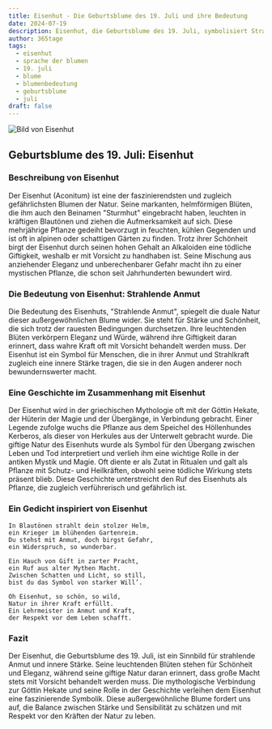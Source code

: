 ```yaml
---
title: Eisenhut - Die Geburtsblume des 19. Juli und ihre Bedeutung
date: 2024-07-19
description: Eisenhut, die Geburtsblume des 19. Juli, symbolisiert Strahlende Anmut. Erfahre mehr über ihre Geschichte, Bedeutung und Symbolik in der Sprache der Blumen.
author: 365tage
tags:
  - eisenhut
  - sprache der blumen
  - 19. juli
  - blume
  - blumenbedeutung
  - geburtsblume
  - juli
draft: false
---
```


![Bild von Eisenhut](https://cdn.pixabay.com/photo/2020/06/20/19/50/aconite-5322278_1280.jpg#center)


## Geburtsblume des 19. Juli: Eisenhut

### Beschreibung von Eisenhut

Der Eisenhut (Aconitum) ist eine der faszinierendsten und zugleich gefährlichsten Blumen der Natur. Seine markanten, helmförmigen Blüten, die ihm auch den Beinamen "Sturmhut" eingebracht haben, leuchten in kräftigen Blautönen und ziehen die Aufmerksamkeit auf sich. Diese mehrjährige Pflanze gedeiht bevorzugt in feuchten, kühlen Gegenden und ist oft in alpinen oder schattigen Gärten zu finden. Trotz ihrer Schönheit birgt der Eisenhut durch seinen hohen Gehalt an Alkaloiden eine tödliche Giftigkeit, weshalb er mit Vorsicht zu handhaben ist. Seine Mischung aus anziehender Eleganz und unberechenbarer Gefahr macht ihn zu einer mystischen Pflanze, die schon seit Jahrhunderten bewundert wird.

### Die Bedeutung von Eisenhut: Strahlende Anmut

Die Bedeutung des Eisenhuts, "Strahlende Anmut", spiegelt die duale Natur dieser außergewöhnlichen Blume wider. Sie steht für Stärke und Schönheit, die sich trotz der rauesten Bedingungen durchsetzen. Ihre leuchtenden Blüten verkörpern Eleganz und Würde, während ihre Giftigkeit daran erinnert, dass wahre Kraft oft mit Vorsicht behandelt werden muss. Der Eisenhut ist ein Symbol für Menschen, die in ihrer Anmut und Strahlkraft zugleich eine innere Stärke tragen, die sie in den Augen anderer noch bewundernswerter macht.

### Eine Geschichte im Zusammenhang mit Eisenhut

Der Eisenhut wird in der griechischen Mythologie oft mit der Göttin Hekate, der Hüterin der Magie und der Übergänge, in Verbindung gebracht. Einer Legende zufolge wuchs die Pflanze aus dem Speichel des Höllenhundes Kerberos, als dieser von Herkules aus der Unterwelt gebracht wurde. Die giftige Natur des Eisenhuts wurde als Symbol für den Übergang zwischen Leben und Tod interpretiert und verlieh ihm eine wichtige Rolle in der antiken Mystik und Magie. Oft diente er als Zutat in Ritualen und galt als Pflanze mit Schutz- und Heilkräften, obwohl seine tödliche Wirkung stets präsent blieb. Diese Geschichte unterstreicht den Ruf des Eisenhuts als Pflanze, die zugleich verführerisch und gefährlich ist.

### Ein Gedicht inspiriert von Eisenhut

```
In Blautönen strahlt dein stolzer Helm,  
ein Krieger im blühenden Gartenreim.  
Du stehst mit Anmut, doch birgst Gefahr,  
ein Widerspruch, so wunderbar.  

Ein Hauch von Gift in zarter Pracht,  
ein Ruf aus alter Mythen Macht.  
Zwischen Schatten und Licht, so still,  
bist du das Symbol von starker Will’.  

Oh Eisenhut, so schön, so wild,  
Natur in ihrer Kraft erfüllt.  
Ein Lehrmeister in Anmut und Kraft,  
der Respekt vor dem Leben schafft.  
```

### Fazit

Der Eisenhut, die Geburtsblume des 19. Juli, ist ein Sinnbild für strahlende Anmut und innere Stärke. Seine leuchtenden Blüten stehen für Schönheit und Eleganz, während seine giftige Natur daran erinnert, dass große Macht stets mit Vorsicht behandelt werden muss. Die mythologische Verbindung zur Göttin Hekate und seine Rolle in der Geschichte verleihen dem Eisenhut eine faszinierende Symbolik. Diese außergewöhnliche Blume fordert uns auf, die Balance zwischen Stärke und Sensibilität zu schätzen und mit Respekt vor den Kräften der Natur zu leben.
